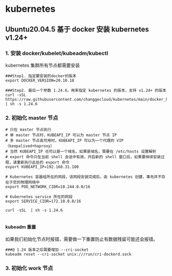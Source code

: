 # kubernetes

## Ubuntu20.04.5 基于 docker 安装 kubernetes v1.24+

### 1. 安装 docker/kubelet/kubeadm/kubectl
kubernetes 集群所有节点都需要安装

```
###Step1. 指定要安装的docker的版本
export DOCKER_VERSION=20.10.18

###Step2. 最后一个参数 1.24.6，用来指定 kubernetes 的版本，支持 v1.24+ 的版本
curl -sSL https://raw.githubusercontent.com/changgecloud/kubernetes/main/docker_kubernetes_v1.24.sh | sh -s 1.24.6
```
### 2. 初始化 master 节点

```
# 只在 master 节点执行
# 单 master 节点时，KUBEAPI_IP 可以为 master 节点 IP
# 多 master 节点高可用时，KUBEAPI_IP 可以为一个代理的 VIP（keepalived+haproxy）
# 当然 KUBEAPI_IP 也可以是一个域名，如果是域名，需要在 /etc/hosts 设置解析
# export 命令只在当前 shell 会话中有效，开启新的 shell 窗口后，如果要继续安装过程，请重新执行此处的 export 命令
export KUBEAPI_IP=192.168.31.100

# Kubernetes 容器组所在的网段，该网段安装完成后，由 kubernetes 创建，事先并不存在于您的物理网络中
export POD_NETWORK_CIDR=10.244.0.0/16

# Kubernetes service 所在的网段
export SERVICE_CIDR=172.10.0.0/16

curl -sSL  | sh -s 1.24.6


```

#### kubeadm 重置
如果我们初始化节点时报错，需要做一下重置防止有数据残留可能还会报错。

```
###@ 1.24 版本之后需要增加 --cri-socket
kubeadm reset --cri-socket unix:///run/cri-dockerd.sock
```

### 3. 初始化 work 节点





